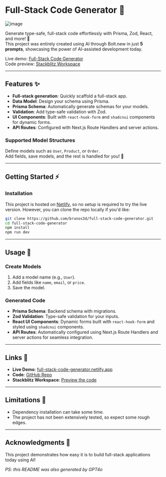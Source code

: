 
# Full-Stack Code Generator 🌟

![image](https://github.com/user-attachments/assets/9de230c7-6700-4ccb-b5ea-ed5ba7275be9)

Generate type-safe, full-stack code effortlessly with Prisma, Zod, React, and more! 🚀  
This project was entirely created using AI through Bolt.new in just **5 prompts**, showcasing the power of AI-assisted development today.  

Live demo: [Full-Stack Code Generator](https://full-stack-code-generator.netlify.app/)  
Code preview: [Stackblitz Workspace](https://stackblitz.com/edit/bolt-nextjs-shadcn-ol9pgnfj?file=.gitignore)  

---

## Features ✨

- **Full-stack generation**: Quickly scaffold a full-stack app.
- **Data Model**: Design your schema using Prisma.
- **Prisma Schema**: Automatically generate schemas for your models.
- **Validation**: Add type-safe validation with Zod.
- **UI Components**: Built with `react-hook-form` and `shadcnui` components for dynamic forms.
- **API Routes**: Configured with Next.js Route Handlers and server actions.

### Supported Model Structures  
Define models such as `User`, `Product`, or `Order`.  
Add fields, save models, and the rest is handled for you! 💼  

---

## Getting Started ⚡

### Installation  
This project is hosted on [Netlify](https://netlify.com), so no setup is required to try the live version. However, you can clone the repo locally if you'd like:  

```bash
git clone https://github.com/brunos3d/full-stack-code-generator.git
cd full-stack-code-generator
npm install
npm run dev
```

---

## Usage 🚀

### Create Models  
1. Add a model name (e.g., `User`).  
2. Add fields like `name`, `email`, or `price`.  
3. Save the model.  

### Generated Code  
- **Prisma Schema**: Backend schema with migrations.  
- **Zod Validation**: Type-safe validation for your inputs.  
- **React UI Components**: Dynamic forms built with `react-hook-form` and styled using `shadcnui` components.  
- **API Routes**: Automatically configured using Next.js Route Handlers and server actions for seamless integration.  

---

## Links 🔗

- **Live Demo**: [full-stack-code-generator.netlify.app](https://full-stack-code-generator.netlify.app/)  
- **Code**: [GitHub Repo](https://github.com/brunos3d/full-stack-code-generator)  
- **Stackblitz Workspace**: [Preview the code](https://stackblitz.com/edit/bolt-nextjs-shadcn-ol9pgnfj?file=.gitignore)  

---

## Limitations 🚧  

- Dependency installation can take some time.  
- The project has not been extensively tested, so expect some rough edges.  

---

## Acknowledgments 🤝

This project demonstrates how easy it is to build full-stack applications today using AI!  

_PS: this README was also generated by GPT4o_
